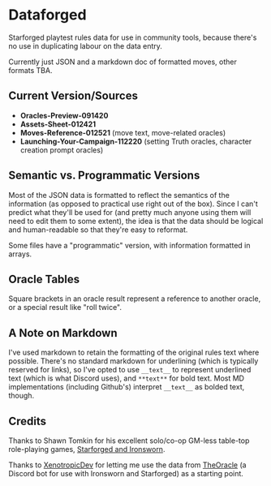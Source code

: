 # Dataforged

Starforged playtest rules data for use in community tools, because there's no use in duplicating labour on the data entry.

Currently just JSON and a markdown doc of formatted moves, other formats TBA.

## Current Version/Sources

  * **Oracles-Preview-091420**
  * **Assets-Sheet-012421**
  * **Moves-Reference-012521** (move text, move-related oracles)
  * **Launching-Your-Campaign-112220** (setting Truth oracles, character creation prompt oracles)

## Semantic vs. Programmatic Versions
Most of the JSON data is formatted to reflect the semantics of the information (as opposed to practical use right out of the box). Since I can't predict what they'll be used for (and pretty much anyone using them will need to edit them to some extent), the idea is that the data should be logical and human-readable so that they're easy to reformat.

Some files have a "programmatic" version, with information formatted in arrays.

## Oracle Tables

Square brackets in an oracle result represent a reference to another oracle, or a special result like "roll twice".

## A Note on Markdown

I've used markdown to retain the formatting of the original rules text where possible. There's no standard markdown for underlining (which is typically reserved for links), so I've opted to use `__text__` to represent underlined text (which is what Discord uses), and `**text**` for bold text. Most MD implementations (including Github's) interpret `__text__` as bolded text, though.

## Credits

Thanks to Shawn Tomkin for his excellent solo/co-op GM-less table-top role-playing games, [Starforged and Ironsworn](https://www.ironswornrpg.com/).

Thanks to [XenotropicDev](https://github.com/XenotropicDev) for letting me use the data from [TheOracle](https://github.com/XenotropicDev/TheOracle) (a Discord bot for use with Ironsworn and Starforged) as a starting point.
